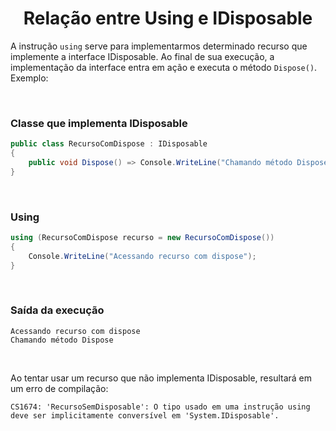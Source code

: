 <h1 align="center">Relação entre Using e IDisposable</h1>

<p>
    A instrução <code>using</code> serve para implementarmos
    determinado recurso que implemente a interface IDisposable.
    Ao final de sua execução, a implementação da interface entra
    em ação e executa o método <code>Dispose()</code>. Exemplo:
</p>

<br>

<h3>Classe que implementa IDisposable</h3>

```csharp
public class RecursoComDispose : IDisposable
{
    public void Dispose() => Console.WriteLine("Chamando método Dispose");
}
```

<br>

<h3>Using</h3>

```csharp
using (RecursoComDispose recurso = new RecursoComDispose())
{
    Console.WriteLine("Acessando recurso com dispose");
}
```

<br>

<h3>Saída da execução</h3>

```
Acessando recurso com dispose
Chamando método Dispose
```

<br>

<p>
    Ao tentar usar um recurso que não implementa IDisposable,
    resultará em um erro de compilação:    
</p>

```
CS1674: 'RecursoSemDisposable': O tipo usado em uma instrução using deve ser implicitamente conversível em 'System.IDisposable'.
```